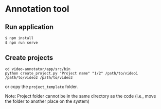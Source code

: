 # Annotation tool

## Run application
``` bash
$ npm install
$ npm run serve
```

## Create projects
```
cd video-annotator/app/src/bin
python create_project.py "Project name" "1/2" /path/to/video1 /path/to/video2 /path/to/video3
```

or copy the `project_template` folder.

Note: Project folder cannot be in the same directory as the code (i.e., move the folder to another place on the system)
